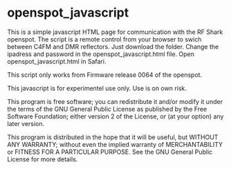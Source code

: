# openspot_javascript
This is a simple javascript HTML page for communication with the RF Shark openspot. The script is a remote control from your browser to swich between C4FM and DMR reflectors. Just download the folder. Change the ipadress and password in the openspot_javascript.html file. Open openspot_javascript.html in Safari.

This script only works from Firmware release 0064 of the openspot.

This javascript is for experimentel use only. Use is on own risk.

This program is free software; you can redistribute it and/or modify it under the terms of the GNU General Public License as
published by the Free Software Foundation; either version 2 of the License, or (at your option) any later version.

This program is distributed in the hope that it will be useful, but WITHOUT ANY WARRANTY; without even the implied warranty of
MERCHANTABILITY or FITNESS FOR A PARTICULAR PURPOSE. See the GNU General Public License for more details.





